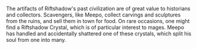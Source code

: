 The artifacts of Riftshadow's past civilization are of great value to historians and collectors. Scavengers, like Meepo, collect carvings and sculptures from the ruins, and sell them in town for food. On rare occasions, one might find a Riftshadow Crystal, which is of particular interest to mages. Meepo has handled and accidentally shattered one of these crystals, which split his soul from one into many.